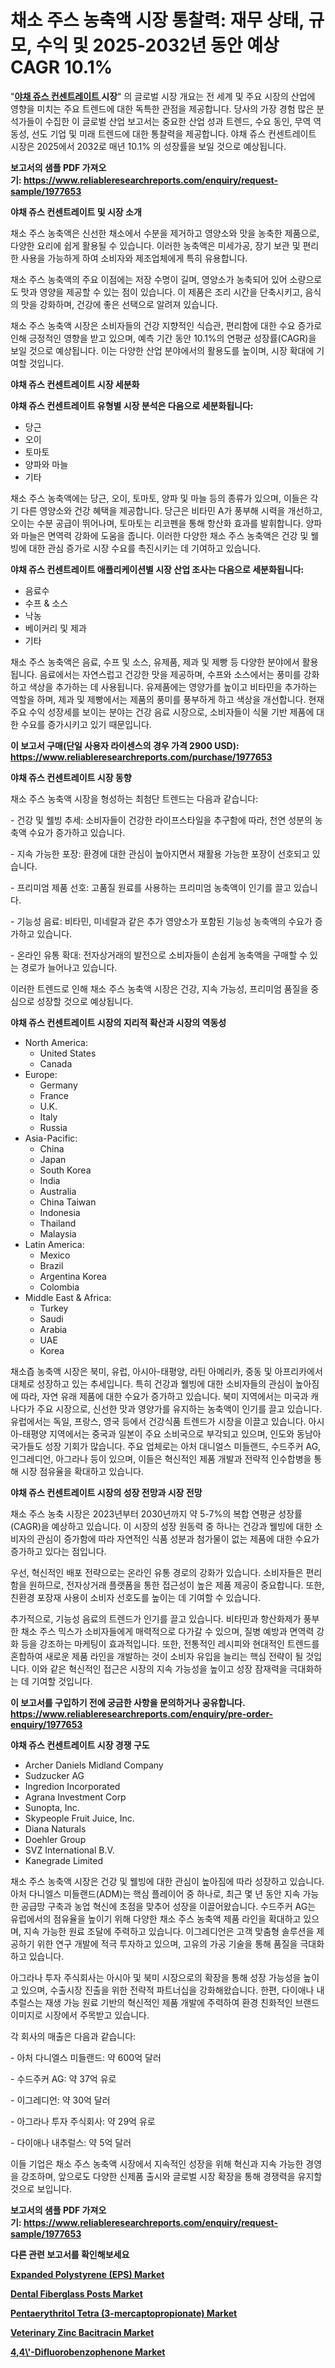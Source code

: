 <p><h1>채소 주스 농축액 시장 통찰력: 재무 상태, 규모, 수익 및 2025-2032년 동안 예상 CAGR 10.1%</h1></p><p>"<strong><a href="https://www.reliableresearchreports.com/vegetable-juice-concentrates-r1977653?utm_campaign=105&utm_medium=7&utm_source=Github&utm_content=ia&utm_term=24032025&utm_id=vegetable-juice-concentrates">야채 쥬스 컨센트레이트&nbsp;</a></strong><strong>시장</strong>" 의 글로벌 시장 개요는 전 세계 및 주요 시장의 산업에 영향을 미치는 주요 트렌드에 대한 독특한 관점을 제공합니다. 당사의 가장 경험 많은 분석가들이 수집한 이 글로벌 산업 보고서는 중요한 산업 성과 트렌드, 수요 동인, 무역 역동성, 선도 기업 및 미래 트렌드에 대한 통찰력을 제공합니다. 야채 쥬스 컨센트레이트 시장은 2025에서 2032로 매년 10.1% 의 성장률을 보일 것으로 예상됩니다.&nbsp;</p>
<p><strong>보고서의 샘플 PDF 가져오기:&nbsp;<a href="https://www.reliableresearchreports.com/enquiry/request-sample/1977653?utm_campaign=105&utm_medium=7&utm_source=Github&utm_content=ia&utm_term=24032025&utm_id=vegetable-juice-concentrates">https://www.reliableresearchreports.com/enquiry/request-sample/1977653</a></strong></p>
<p><strong>야채 쥬스 컨센트레이트 및 시장 소개</strong></p>
<p><p>채소 주스 농축액은 신선한 채소에서 수분을 제거하고 영양소와 맛을 농축한 제품으로, 다양한 요리에 쉽게 활용될 수 있습니다. 이러한 농축액은 미세가공, 장기 보관 및 편리한 사용을 가능하게 하여 소비자와 제조업체에게 특히 유용합니다. </p><p>채소 주스 농축액의 주요 이점에는 저장 수명이 길며, 영양소가 농축되어 있어 소량으로도 맛과 영양을 제공할 수 있는 점이 있습니다. 이 제품은 조리 시간을 단축시키고, 음식의 맛을 강화하며, 건강에 좋은 선택으로 알려져 있습니다. </p><p>채소 주스 농축액 시장은 소비자들의 건강 지향적인 식습관, 편리함에 대한 수요 증가로 인해 긍정적인 영향을 받고 있으며, 예측 기간 동안 10.1%의 연평균 성장률(CAGR)을 보일 것으로 예상됩니다. 이는 다양한 산업 분야에서의 활용도를 높이며, 시장 확대에 기여할 것입니다.</p></p>
<p><strong>야채 쥬스 컨센트레이트 시장 세분화</strong></p>
<p><strong>야채 쥬스 컨센트레이트 유형별 시장 분석은 다음으로 세분화됩니다:</strong></p>
<p><ul><li>당근</li><li>오이</li><li>토마토</li><li>양파와 마늘</li><li>기타</li></ul></p>
<p><p>채소 주스 농축액에는 당근, 오이, 토마토, 양파 및 마늘 등의 종류가 있으며, 이들은 각기 다른 영양소와 건강 혜택을 제공합니다. 당근은 비타민 A가 풍부해 시력을 개선하고, 오이는 수분 공급이 뛰어나며, 토마토는 리코펜을 통해 항산화 효과를 발휘합니다. 양파와 마늘은 면역력 강화에 도움을 줍니다. 이러한 다양한 채소 주스 농축액은 건강 및 웰빙에 대한 관심 증가로 시장 수요를 촉진시키는 데 기여하고 있습니다.</p></p>
<p><strong>야채 쥬스 컨센트레이트 애플리케이션별 시장 산업 조사는 다음으로 세분화됩니다:</strong></p>
<p><ul><li>음료수</li><li>수프 & 소스</li><li>낙농</li><li>베이커리 및 제과</li><li>기타</li></ul></p>
<p><p>채소 주스 농축액은 음료, 수프 및 소스, 유제품, 제과 및 제빵 등 다양한 분야에서 활용됩니다. 음료에서는 자연스럽고 건강한 맛을 제공하며, 수프와 소스에서는 풍미를 강화하고 색상을 추가하는 데 사용됩니다. 유제품에는 영양가를 높이고 비타민을 추가하는 역할을 하며, 제과 및 제빵에서는 제품의 풍미를 풍부하게 하고 색상을 개선합니다. 현재 주요 수익 성장세를 보이는 분야는 건강 음료 시장으로, 소비자들이 식물 기반 제품에 대한 수요를 증가시키고 있기 때문입니다.</p></p>
<p><strong>이 보고서 구매(단일 사용자 라이센스의 경우 가격 2900 USD): <a href="https://www.reliableresearchreports.com/purchase/1977653?utm_campaign=105&utm_medium=7&utm_source=Github&utm_content=ia&utm_term=24032025&utm_id=vegetable-juice-concentrates">https://www.reliableresearchreports.com/purchase/1977653</a></strong></p>
<p><strong>야채 쥬스 컨센트레이트 시장 동향</strong></p>
<p><p>채소 주스 농축액 시장을 형성하는 최첨단 트렌드는 다음과 같습니다:</p><p>- 건강 및 웰빙 추세: 소비자들이 건강한 라이프스타일을 추구함에 따라, 천연 성분의 농축액 수요가 증가하고 있습니다.</p><p>- 지속 가능한 포장: 환경에 대한 관심이 높아지면서 재활용 가능한 포장이 선호되고 있습니다.</p><p>- 프리미엄 제품 선호: 고품질 원료를 사용하는 프리미엄 농축액이 인기를 끌고 있습니다.</p><p>- 기능성 음료: 비타민, 미네랄과 같은 추가 영양소가 포함된 기능성 농축액의 수요가 증가하고 있습니다.</p><p>- 온라인 유통 확대: 전자상거래의 발전으로 소비자들이 손쉽게 농축액을 구매할 수 있는 경로가 늘어나고 있습니다.</p><p>이러한 트렌드로 인해 채소 주스 농축액 시장은 건강, 지속 가능성, 프리미엄 품질을 중심으로 성장할 것으로 예상됩니다.</p></p>
<p><strong>야채 쥬스 컨센트레이트 시장의 지리적 확산과 시장의 역동성</strong></p>
<p><ul>
    <li>
        North America:
        <ul>
            <li>United States</li>
            <li>Canada</li>
        </ul>
    </li>
    <li>
        Europe:
        <ul>
            <li>Germany</li>
            <li>France</li>
            <li>U.K.</li>
            <li>Italy</li>
            <li>Russia</li>
        </ul>
    </li>
    <li>
        Asia-Pacific:
        <ul>
            <li>China</li>
            <li>Japan</li>
            <li>South Korea</li>
            <li>India</li>
            <li>Australia</li>
            <li>China Taiwan</li>
            <li>Indonesia</li>
            <li>Thailand</li>
            <li>Malaysia</li>
        </ul>
    </li>
    <li>
        Latin America:
        <ul>
            <li>Mexico</li>
            <li>Brazil</li>
            <li>Argentina Korea</li>
            <li>Colombia</li>
        </ul>
    </li>
    <li>
        Middle East & Africa:
        <ul>
            <li>Turkey</li>
            <li>Saudi</li>
            <li>Arabia</li>
            <li>UAE</li>
            <li>Korea</li>
        </ul>
    </li>
    </ul></p>
<p><p>채소즙 농축액 시장은 북미, 유럽, 아시아-태평양, 라틴 아메리카, 중동 및 아프리카에서 대체로 성장하고 있는 추세입니다. 특히 건강과 웰빙에 대한 소비자들의 관심이 높아짐에 따라, 자연 유래 제품에 대한 수요가 증가하고 있습니다. 북미 지역에서는 미국과 캐나다가 주요 시장으로, 신선한 맛과 영양가를 유지하는 농축액이 인기를 끌고 있습니다. 유럽에서는 독일, 프랑스, 영국 등에서 건강식품 트렌드가 시장을 이끌고 있습니다. 아시아-태평양 지역에서는 중국과 일본이 주요 소비국으로 부각되고 있으며, 인도와 동남아국가들도 성장 기회가 많습니다. 주요 업체로는 아처 대니얼스 미들랜드, 수드주커 AG, 인그레디언, 아그라나 등이 있으며, 이들은 혁신적인 제품 개발과 전략적 인수합병을 통해 시장 점유율을 확대하고 있습니다.</p></p>
<p><strong>야채 쥬스 컨센트레이트 시장의 성장 전망과 시장 전망</strong></p>
<p><p>채소 주스 농축 시장은 2023년부터 2030년까지 약 5-7%의 복합 연평균 성장률(CAGR)을 예상하고 있습니다. 이 시장의 성장 원동력 중 하나는 건강과 웰빙에 대한 소비자의 관심이 증가함에 따라 자연적인 식품 성분과 첨가물이 없는 제품에 대한 수요가 증가하고 있다는 점입니다. </p><p>우선, 혁신적인 배포 전략으로는 온라인 유통 경로의 강화가 있습니다. 소비자들은 편리함을 원하므로, 전자상거래 플랫폼을 통한 접근성이 높은 제품 제공이 중요합니다. 또한, 친환경 포장재 사용이 소비자 선호도를 높이는 데 기여할 수 있습니다.</p><p>추가적으로, 기능성 음료의 트렌드가 인기를 끌고 있습니다. 비타민과 항산화제가 풍부한 채소 주스 믹스가 소비자들에게 매력적으로 다가갈 수 있으며, 질병 예방과 면역력 강화 등을 강조하는 마케팅이 효과적입니다. 또한, 전통적인 레시피와 현대적인 트렌드를 혼합하여 새로운 제품 라인을 개발하는 것이 소비자 유입을 늘리는 핵심 전략이 될 것입니다. 이와 같은 혁신적인 접근은 시장의 지속 가능성을 높이고 성장 잠재력을 극대화하는 데 기여할 것입니다.</p></p>
<p><strong>이 보고서를 구입하기 전에 궁금한 사항을 문의하거나 공유합니다. <a href="https://www.reliableresearchreports.com/enquiry/pre-order-enquiry/1977653?utm_campaign=105&utm_medium=7&utm_source=Github&utm_content=ia&utm_term=24032025&utm_id=vegetable-juice-concentrates">https://www.reliableresearchreports.com/enquiry/pre-order-enquiry/1977653</a></strong></p>
<p><strong>야채 쥬스 컨센트레이트 시장 경쟁 구도</strong></p>
<p><ul><li>Archer Daniels Midland Company</li><li>Sudzucker AG</li><li>Ingredion Incorporated</li><li>Agrana Investment Corp</li><li>Sunopta, Inc.</li><li>Skypeople Fruit Juice, Inc.</li><li>Diana Naturals</li><li>Doehler Group</li><li>SVZ International B.V.</li><li>Kanegrade Limited</li></ul></p>
<p><p>채소 주스 농축액 시장은 건강 및 웰빙에 대한 관심이 높아짐에 따라 성장하고 있습니다. 아처 다니엘스 미들랜드(ADM)는 핵심 플레이어 중 하나로, 최근 몇 년 동안 지속 가능한 공급망 구축과 농업 혁신에 초점을 맞추어 성장을 이끌어왔습니다. 수드주커 AG는 유럽에서의 점유율을 높이기 위해 다양한 채소 주스 농축액 제품 라인을 확대하고 있으며, 지속 가능한 원료 조달에 주력하고 있습니다. 이그레디언은 고객 맞춤형 솔루션을 제공하기 위한 연구 개발에 적극 투자하고 있으며, 고유의 가공 기술을 통해 품질을 극대화하고 있습니다.</p><p>아그라나 투자 주식회사는 아시아 및 북미 시장으로의 확장을 통해 성장 가능성을 높이고 있으며, 수출시장 진출을 위한 전략적 파트너십을 강화해왔습니다. 한편, 다이애나 내추럴스는 재생 가능 원료 기반의 혁신적인 제품 개발에 주력하여 환경 친화적인 브랜드 이미지로 시장에서 주목받고 있습니다.</p><p>각 회사의 매출은 다음과 같습니다:</p><p>- 아처 다니엘스 미들랜드: 약 600억 달러</p><p>- 수드주커 AG: 약 37억 유로</p><p>- 이그레디언: 약 30억 달러</p><p>- 아그라나 투자 주식회사: 약 29억 유로</p><p>- 다이애나 내추럴스: 약 5억 달러</p><p>이들 기업은 채소 주스 농축액 시장에서 지속적인 성장을 위해 혁신과 지속 가능한 경영을 강조하며, 앞으로도 다양한 신제품 출시와 글로벌 시장 확장을 통해 경쟁력을 유지할 것으로 보입니다.</p></p>
<p><strong>보고서의 샘플 PDF 가져오기:&nbsp;<a href="https://www.reliableresearchreports.com/enquiry/request-sample/1977653?utm_campaign=105&utm_medium=7&utm_source=Github&utm_content=ia&utm_term=24032025&utm_id=vegetable-juice-concentrates">https://www.reliableresearchreports.com/enquiry/request-sample/1977653</a></strong></p>
<p><strong></strong></p>
<p><strong></strong></p>
<p><strong></strong></p>
<p><strong></strong></p>
<p><strong>다른 관련 보고서를 확인해보세요</strong></p>
<p><strong><p><a href="https://github.com/reahmmunises/Market-Research-Report-List-1/blob/main/expanded-polystyrene-eps-market.md?utm_campaign=105&utm_medium=7&utm_source=Github&utm_content=ia&utm_term=24032025&utm_id=vegetable-juice-concentrates">Expanded Polystyrene (EPS) Market</a></p><p><a href="https://github.com/pilukypalis/Market-Research-Report-List-1/blob/main/dental-fiberglass-posts-market.md?utm_campaign=105&utm_medium=7&utm_source=Github&utm_content=ia&utm_term=24032025&utm_id=vegetable-juice-concentrates">Dental Fiberglass Posts Market</a></p><p><a href="https://github.com/zakkistuey/Market-Research-Report-List-1/blob/main/pentaerythritol-tetra-3-mercaptopropionate-market.md?utm_campaign=105&utm_medium=7&utm_source=Github&utm_content=ia&utm_term=24032025&utm_id=vegetable-juice-concentrates">Pentaerythritol Tetra (3-mercaptopropionate) Market</a></p><p><a href="https://github.com/jugutstam/Market-Research-Report-List-1/blob/main/veterinary-zinc-bacitracin-market.md?utm_campaign=105&utm_medium=7&utm_source=Github&utm_content=ia&utm_term=24032025&utm_id=vegetable-juice-concentrates">Veterinary Zinc Bacitracin Market</a></p><p><a href="https://github.com/siertnamba7u/Market-Research-Report-List-1/blob/main/44-difluorobenzophenone-market.md?utm_campaign=105&utm_medium=7&utm_source=Github&utm_content=ia&utm_term=24032025&utm_id=vegetable-juice-concentrates">4,4\'-Difluorobenzophenone Market</a></p></strong></p>
<p></p>
